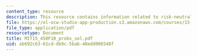 ```yaml
---
content_type: resource
description: This resource contains information related to risk-neutral probability.
file: https://ol-ocw-studio-app-production.s3.amazonaws.com/courses/15-450-analytics-of-finance-fall-2010/ab692c6361cddb9c5bab48edd006548f_MIT15_450F10_probs_sol.pdf
file_type: application/pdf
resourcetype: Document
title: MIT15_450F10_probs_sol.pdf
uid: ab692c63-61cd-db9c-5bab-48edd006548f
---
```

